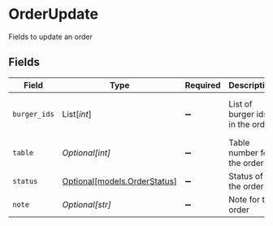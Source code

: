 # OrderUpdate

Fields to update an order


## Fields

| Field                                                    | Type                                                     | Required                                                 | Description                                              | Example                                                  |
| -------------------------------------------------------- | -------------------------------------------------------- | -------------------------------------------------------- | -------------------------------------------------------- | -------------------------------------------------------- |
| `burger_ids`                                             | List[*int*]                                              | :heavy_minus_sign:                                       | List of burger ids in the order                          | [<br/>1,<br/>2<br/>]                                     |
| `table`                                                  | *Optional[int]*                                          | :heavy_minus_sign:                                       | Table number for the order                               | 1                                                        |
| `status`                                                 | [Optional[models.OrderStatus]](../models/orderstatus.md) | :heavy_minus_sign:                                       | Status of the order                                      |                                                          |
| `note`                                                   | *Optional[str]*                                          | :heavy_minus_sign:                                       | Note for the order                                       | No onions                                                |